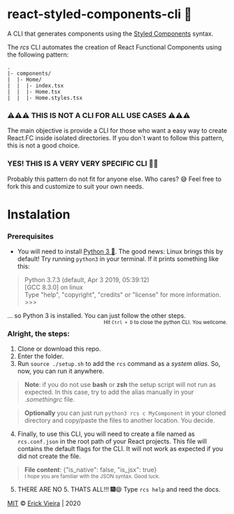 # react-styled-components-cli 💅
A CLI that generates components using the [Styled Components](https://styled-components.com) syntax.

The *rcs* CLI automates the creation of React Functional Components using the following pattern:  
<pre><code>.
|- components/  
|  |- Home/
|  |  |- index.tsx  
|  |  |- Home.tsx  
|  |  |- Home.styles.tsx
</code></pre>

### ⚠️⚠️⚠️ THIS IS NOT A CLI FOR ALL USE CASES ⚠️⚠️⚠️
The main objective is provide a CLI for those who want a easy way to create React.FC inside isolated directories. If you don`t want to follow this pattern, this is not a good choice.  

### YES! THIS IS A VERY **VERY** SPECIFIC CLI 🤷‍♂
Probably this pattern do not fit for anyone else. Who cares? 😅 Feel free to fork this and customize to suit your own needs.

# Instalation
### Prerequisites
- You will need to install [Python 3 🐍](https://www.python.org/downloads/). The good news: Linux brings this by default! Try running `python3` in your terminal. If it prints something like this:
> Python 3.7.3 (default, Apr  3 2019, 05:39:12)   
[GCC 8.3.0] on linux  
Type "help", "copyright", "credits" or "license" for more information.  
\>>>  
  
... so Python 3 is installed. You can just follow the other steps.  
<small style="float: right;">Hit `Ctrl + D` to close the python CLI. You wellcome.</small>  

### Alright, the steps:
1. Clone or download this repo.
2. Enter the folder.
3. Run `source ./setup.sh` to add the `rcs` command as a _system alias_. So, now, you can run it anywhere.
> **Note**: if you do not use **bash** or **zsh** the setup script will not run as expected. In this case, try to add the alias manually in your ._somethingrc_ file.

> **Optionally** you can just run `python3 rcs c MyComponent` in your cloned directory and copy/paste the files to another location. You decide.
  
4. Finally, to use this CLI, you will need to create a file named as `rcs.conf.json` in the root path of your React projects. This file will contains the default flags for the CLI. It will not work as expected if you did not create the file.
> **File content**: {"is_native": false, "is_jsx": true}  
<small>I hope you are familiar with the JSON syntax. Good luck.</small>

5. THERE ARE NO 5. THATS ALL!!! 🎆😄 Type `rcs help` and reed the docs.

[MIT](https://opensource.org/licenses/MIT) © [Erick Vieira](erickvieira.dev) | 2020